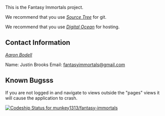 This is the Fantasy Immortals project.

We recommend that you use [*Source Tree*](http://www.sourcetreeapp.com/download/) for git.

We recommend that you use [*Digital Ocean*](http://www.sourcetreeapp.com/download/) for hosting.

## Contact Information

[*Aaron Bodell*](https://bitbucket.org/abodell)

Name: Justin Brooks
Email: fantasyimmortals@gmail.com

## Known Bugsss

If you are not logged in and navigate to views outside the "pages" views it will cause the application to crash.

[ ![Codeship Status for munkey1313/fantasy-immortals](https://www.codeship.io/projects/8120a120-f380-0131-a1a7-12c50bbad07b/status)](https://www.codeship.io/projects/27904)
